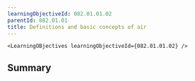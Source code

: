 ```yaml
---
learningObjectiveId: 082.01.01.02
parentId: 082.01.01
title: Definitions and basic concepts of air
---
```


```tsx eval
<LearningOBjectives learningObjectiveId={082.01.01.02} />
```

## Summary
